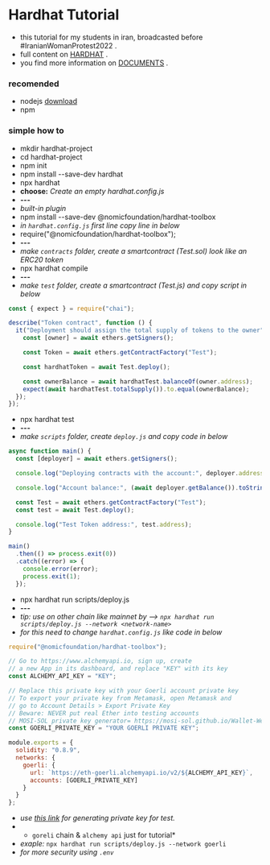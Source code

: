 # Hardhat Tutorial
- this tutorial for my students in iran, broadcasted before #IranianWomanProtest2022 .
- full content on [HARDHAT](https://hardhat.org/tutorial) .
- you find more information on [DOCUMENTS](https://hardhat.org/docs) .

### recomended
- nodejs [download](https://nodejs.org/en/download/)
- npm

### simple how to
- mkdir hardhat-project
- cd hardhat-project
- npm init
- npm install --save-dev hardhat
- npx hardhat
- **choose:** *Create an empty hardhat.config.js*
- **---**
- *built-in plugin*
- npm install --save-dev @nomicfoundation/hardhat-toolbox
- *in `hardhat.config.js` first line copy line in below*
- require("@nomicfoundation/hardhat-toolbox");
- **---**
- *make `contracts` folder, create a smartcontract (Test.sol) look like an ERC20 token*
- npx hardhat compile
- **---**
- *make `test` folder, create a smartcontract (Test.js) and copy script in below*
```js
const { expect } = require("chai");

describe("Token contract", function () {
  it("Deployment should assign the total supply of tokens to the owner", async function () {
    const [owner] = await ethers.getSigners();

    const Token = await ethers.getContractFactory("Test");

    const hardhatToken = await Test.deploy();

    const ownerBalance = await hardhatTest.balanceOf(owner.address);
    expect(await hardhatTest.totalSupply()).to.equal(ownerBalance);
  });
});
```
- npx hardhat test
- **---**
- *make `scripts` folder, create `deploy.js` and copy code in below*
```js
async function main() {
  const [deployer] = await ethers.getSigners();

  console.log("Deploying contracts with the account:", deployer.address);

  console.log("Account balance:", (await deployer.getBalance()).toString());

  const Test = await ethers.getContractFactory("Test");
  const test = await Test.deploy();

  console.log("Test Token address:", test.address);
}

main()
  .then(() => process.exit(0))
  .catch((error) => {
    console.error(error);
    process.exit(1);
  });
```
- npx hardhat run scripts/deploy.js
- **---**
- *tip: use on other chain like mainnet by --> `npx hardhat run scripts/deploy.js --network <network-name>`*
- *for this need to change `hardhat.config.js` like code in below*
```js
require("@nomicfoundation/hardhat-toolbox");

// Go to https://www.alchemyapi.io, sign up, create
// a new App in its dashboard, and replace "KEY" with its key
const ALCHEMY_API_KEY = "KEY";

// Replace this private key with your Goerli account private key
// To export your private key from Metamask, open Metamask and
// go to Account Details > Export Private Key
// Beware: NEVER put real Ether into testing accounts
// MOSI-SOL private key generator= https://mosi-sol.github.io/Wallet-Web3/
const GOERLI_PRIVATE_KEY = "YOUR GOERLI PRIVATE KEY";

module.exports = {
  solidity: "0.8.9",
  networks: {
    goerli: {
      url: `https://eth-goerli.alchemyapi.io/v2/${ALCHEMY_API_KEY}`,
      accounts: [GOERLI_PRIVATE_KEY]
    }
  }
};
```
- *use [this link](https://mosi-sol.github.io/Wallet-Web3/) for generating private key for test.*
- * `goreli` chain & `alchemy api` just for tutorial*
- *exaple:* `npx hardhat run scripts/deploy.js --network goerli`
- *for more security using `.env`*

